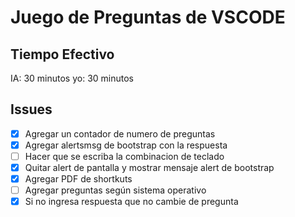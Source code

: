 # Juego de Preguntas de VSCODE

## Tiempo Efectivo 
IA: 30 minutos
yo: 30 minutos

## Issues
- [x] Agregar un contador de numero de preguntas
- [x] Agregar alertsmsg de bootstrap con la respuesta
- [ ] Hacer que se escriba la combinacion de teclado
- [x] Quitar alert de pantalla y mostrar mensaje alert de bootstrap
- [x] Agregar PDF de shortkuts
- [ ] Agregar preguntas según sistema operativo
- [x] Si no ingresa respuesta que no cambie de pregunta

